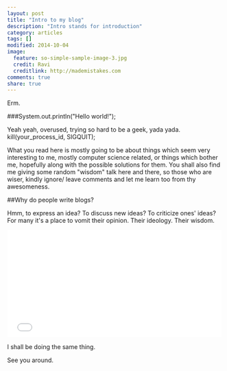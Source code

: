 ```yaml
---
layout: post
title: "Intro to my blog"
description: "Intro stands for introduction"
category: articles
tags: []
modified: 2014-10-04
image:
  feature: so-simple-sample-image-3.jpg
  credit: Ravi
  creditlink: http://mademistakes.com
comments: true
share: true
---
```


Erm. 

###System.out.println("Hello world!");

Yeah yeah, overused, trying so hard to be a geek, yada yada. kill(your_process_id, SIGQUIT); 

What you read here is mostly going to be about things which seem very interesting to me, mostly computer science related, or things which bother me, hopefully along with the possible solutions for them. You shall also find me giving some random "wisdom" talk here and there, so those who are wiser, kindly ignore/ leave comments and let me learn too from thy awesomeness. 

##Why do people write blogs?

Hmm, to express an idea? To discuss new ideas? To criticize ones' ideas? 
For many it's a place to vomit their opinion. Their ideology. Their wisdom. 

<iframe src="//giphy.com/embed/13kmtkZj2q65Da" width="500" height="250" frameBorder="0" webkitAllowFullScreen mozallowfullscreen allowFullScreen> </iframe>

I shall be doing the same thing.

See you around. 